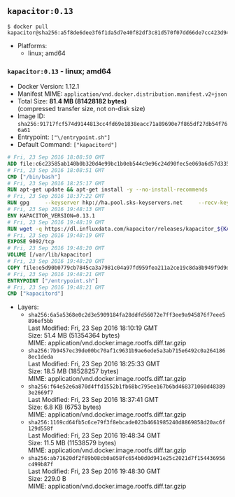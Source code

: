 ## `kapacitor:0.13`

```console
$ docker pull kapacitor@sha256:a5f8de6dee3f6f1da5d7e40f82df3c81d570f07dd66de7cc423d9489b5a6bb71
```

-	Platforms:
	-	linux; amd64

### `kapacitor:0.13` - linux; amd64

-	Docker Version: 1.12.1
-	Manifest MIME: `application/vnd.docker.distribution.manifest.v2+json`
-	Total Size: **81.4 MB (81428182 bytes)**  
	(compressed transfer size, not on-disk size)
-	Image ID: `sha256:91717fcf574d9144813cc4fd69e1838eacc71a89690e7f865df27db54f766a61`
-	Entrypoint: `["\/entrypoint.sh"]`
-	Default Command: `["kapacitord"]`

```dockerfile
# Fri, 23 Sep 2016 18:08:50 GMT
ADD file:c6c23585ab140b0b320d4e99bc1b0eb544c9e96c24d90fec5e069a6d57d335ca in / 
# Fri, 23 Sep 2016 18:08:51 GMT
CMD ["/bin/bash"]
# Fri, 23 Sep 2016 18:25:17 GMT
RUN apt-get update && apt-get install -y --no-install-recommends 		ca-certificates 		curl 		wget 	&& rm -rf /var/lib/apt/lists/*
# Fri, 23 Sep 2016 18:37:22 GMT
RUN gpg     --keyserver hkp://ha.pool.sks-keyservers.net     --recv-keys 05CE15085FC09D18E99EFB22684A14CF2582E0C5
# Fri, 23 Sep 2016 19:48:13 GMT
ENV KAPACITOR_VERSION=0.13.1
# Fri, 23 Sep 2016 19:48:19 GMT
RUN wget -q https://dl.influxdata.com/kapacitor/releases/kapacitor_${KAPACITOR_VERSION}_amd64.deb.asc &&     wget -q https://dl.influxdata.com/kapacitor/releases/kapacitor_${KAPACITOR_VERSION}_amd64.deb &&     gpg --batch --verify kapacitor_${KAPACITOR_VERSION}_amd64.deb.asc kapacitor_${KAPACITOR_VERSION}_amd64.deb &&     dpkg -i kapacitor_${KAPACITOR_VERSION}_amd64.deb &&     rm -f kapacitor_${KAPACITOR_VERSION}_amd64.deb*
# Fri, 23 Sep 2016 19:48:19 GMT
EXPOSE 9092/tcp
# Fri, 23 Sep 2016 19:48:20 GMT
VOLUME [/var/lib/kapacitor]
# Fri, 23 Sep 2016 19:48:20 GMT
COPY file:e5d90b0779cb7845ca3a7981c04a97fd959fea211a2ce19c8da8b949f9d9d04c in /entrypoint.sh 
# Fri, 23 Sep 2016 19:48:21 GMT
ENTRYPOINT ["/entrypoint.sh"]
# Fri, 23 Sep 2016 19:48:21 GMT
CMD ["kapacitord"]
```

-	Layers:
	-	`sha256:6a5a5368e0c2d3e5909184fa28ddfd56072e7ff3ee9a945876f7eee5896ef5bb`  
		Last Modified: Fri, 23 Sep 2016 18:10:19 GMT  
		Size: 51.4 MB (51354364 bytes)  
		MIME: application/vnd.docker.image.rootfs.diff.tar.gzip
	-	`sha256:7b9457ec39de00bc70af1c9631b9ae6ede5a3ab715e6492c0a2641868ec1deda`  
		Last Modified: Fri, 23 Sep 2016 18:25:33 GMT  
		Size: 18.5 MB (18528257 bytes)  
		MIME: application/vnd.docker.image.rootfs.diff.tar.gzip
	-	`sha256:f64e52e6a870d4ffd1552b1fb68bc795ee167b6bd468371060d483893e2669f7`  
		Last Modified: Fri, 23 Sep 2016 18:37:41 GMT  
		Size: 6.8 KB (6753 bytes)  
		MIME: application/vnd.docker.image.rootfs.diff.tar.gzip
	-	`sha256:1169cd64fb5c6ce79f3f8ebcade023b4661985240d8869858d20ac6f129d558f`  
		Last Modified: Fri, 23 Sep 2016 19:48:34 GMT  
		Size: 11.5 MB (11538579 bytes)  
		MIME: application/vnd.docker.image.rootfs.diff.tar.gzip
	-	`sha256:ab71620df2f89b08cb0a058fc654b0d0d941e25c2021d7f154436956c499b87f`  
		Last Modified: Fri, 23 Sep 2016 19:48:30 GMT  
		Size: 229.0 B  
		MIME: application/vnd.docker.image.rootfs.diff.tar.gzip
